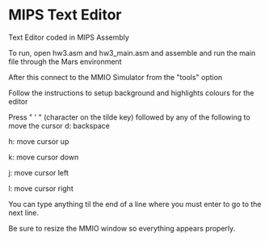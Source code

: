 # MIPS Text Editor
Text Editor coded in MIPS Assembly

To run, open hw3.asm and hw3_main.asm and assemble and run the main file through the Mars environment

After this connect to the MMIO Simulator from the "tools" option 

Follow the instructions to setup background and highlights colours for the editor


Press " ' " (character on the tilde key) followed by any of the following to move the cursor
d: backspace

h: move cursor up

k: move cursor down

j: move cursor left

l: move cursor right

You can type anything til the end of a line where you must enter to go to the next line.

Be sure to resize the MMIO window so everything appears properly.
